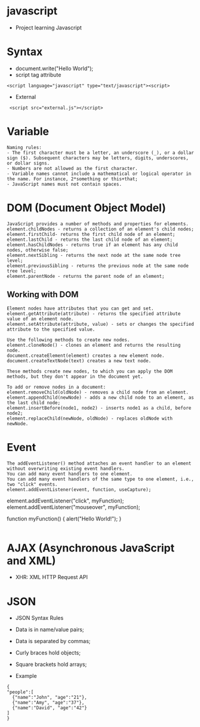 # javascript
- Project learning Javascript

# Syntax
- document.write("Hello World");
- script tag attribute
```
<script language="javascript" type="text/javascript"><script> 
```
- External
```
 <script src="external.js"></script>
```

# Variable
```
Naming rules:
- The first character must be a letter, an underscore (_), or a dollar sign ($). Subsequent characters may be letters, digits, underscores, or dollar signs.
- Numbers are not allowed as the first character.
- Variable names cannot include a mathematical or logical operator in the name. For instance, 2*something or this+that;
- JavaScript names must not contain spaces.
```

# DOM (Document Object Model)
```
JavaScript provides a number of methods and properties for elements.
element.childNodes - returns a collection of an element's child nodes;
element.firstChild- returns the first child node of an element;
element.lastChild - returns the last child node of an element;
element.hasChildNodes - returns true if an element has any child nodes, otherwise false;
element.nextSibling - returns the next node at the same node tree level;
element.previousSibling - returns the previous node at the same node tree level;
element.parentNode - returns the parent node of an element;
```

## Working with DOM
```
Element nodes have attributes that you can get and set.
element.getAttribute(attribute) - returns the specified attribute value of an element node.
element.setAttribute(attribute, value) - sets or changes the specified attribute to the specified value.

Use the following methods to create new nodes.
element.cloneNode() - clones an element and returns the resulting node.
document.createElement(element) creates a new element node. 
document.createTextNode(text) creates a new text node.

These methods create new nodes, to which you can apply the DOM methods, but they don't appear in the document yet.

To add or remove nodes in a document:
element.removeChild(oldNode) - removes a child node from an element.
element.appendChild(newNode) - adds a new child node to an element, as the last child node;
element.insertBefore(node1, node2) - inserts node1 as a child, before node2;
element.replaceChild(newNode, oldNode) - replaces oldNode with newNode. 
```

# Event
```
The addEventListener() method attaches an event handler to an element without overwriting existing event handlers.
You can add many event handlers to one element.
You can add many event handlers of the same type to one element, i.e., two "click" events.
element.addEventListener(event, function, useCapture);
```
element.addEventListener("click", myFunction);
element.addEventListener("mouseover", myFunction);

function myFunction() {
  alert("Hello World!");
}
```

```

# AJAX (Asynchronous JavaScript and XML)
- XHR: XML HTTP Request API

# JSON
- JSON Syntax Rules
 - Data is in name/value pairs;
 - Data is separated by commas;
 - Curly braces hold objects;
 - Square brackets hold arrays;

- Example
```
{
"people":[
  {"name":"John", "age":"21"}, 
  {"name":"Amy", "age":"37"},
  {"name":"David", "age":"42"}
]
}
```
